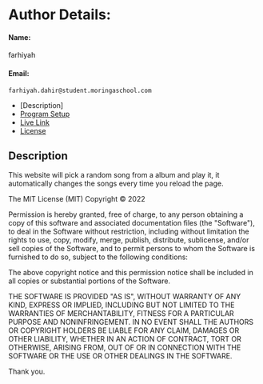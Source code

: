 # Author Details:

#### Name:
   farhiyah
#### Email: 
    farhiyah.dahir@student.moringaschool.com


- [Description]
- [Program Setup](#program-setup)
- [Live Link](#live-link-to-project)
- [License](#license-information)

## Description 
This website will pick a random song from a album and play it, it automatically changes the songs every time you reload the page.
 


The MIT License (MIT)
Copyright © 2022

Permission is hereby granted, free of charge, to any person obtaining a copy
of this software and associated documentation files (the "Software"), to deal
in the Software without restriction, including without limitation the rights
to use, copy, modify, merge, publish, distribute, sublicense, and/or sell
copies of the Software, and to permit persons to whom the Software is
furnished to do so, subject to the following conditions:

The above copyright notice and this permission notice shall be included in all
copies or substantial portions of the Software.

THE SOFTWARE IS PROVIDED "AS IS", WITHOUT WARRANTY OF ANY KIND, EXPRESS OR
IMPLIED, INCLUDING BUT NOT LIMITED TO THE WARRANTIES OF MERCHANTABILITY,
FITNESS FOR A PARTICULAR PURPOSE AND NONINFRINGEMENT. IN NO EVENT SHALL THE
AUTHORS OR COPYRIGHT HOLDERS BE LIABLE FOR ANY CLAIM, DAMAGES OR OTHER
LIABILITY, WHETHER IN AN ACTION OF CONTRACT, TORT OR OTHERWISE, ARISING FROM,
OUT OF OR IN CONNECTION WITH THE SOFTWARE OR THE USE OR OTHER DEALINGS IN THE
SOFTWARE.

Thank you.
